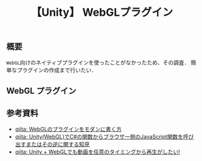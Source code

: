 ﻿---
title: 【Unity】 WebGLプラグイン
tags:
  - Unity
  - Plugin
  - WebGL
updated_at: ''
id: e81fda93-d3d7-4e1d-beae-765b90d2fb58
---

## 概要

`WebGL`向けのネイティブプラグインを使ったことがなかったため、その調査．
簡単なプラグインの作成まで行いたい．


## WebGL プラグイン

##

## 参考資料

- [qiita: WebGLのプラグインをモダンに書く方](https://qiita.com/yaegaki/items/71cdebc7798784aa3464)
- [qiita: Unity(WebGL)でC#の関数からブラウザー側のJavaScript関数を呼び出すまたはその逆に関する知見](https://qiita.com/gtk2k/items/1c7aa7a202d5f96ebdbf)
- [qiita: Unity + WebGLでも動画を任意のタイミングから再生がしたい!](https://qiita.com/alivelime/items/cf22c7377586a61bf71a)

